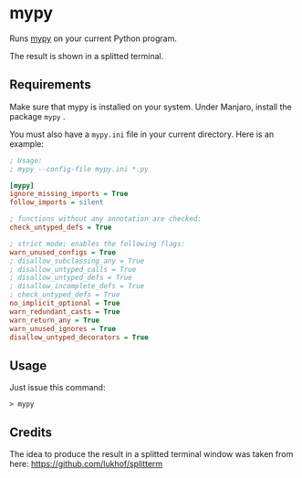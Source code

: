 # mypy

Runs [mypy](https://www.mypy-lang.org/) on your current Python program.

The result is shown in a splitted terminal.

## Requirements

Make sure that mypy is installed on your system. Under Manjaro,
install the package `mypy` .

You must also have a `mypy.ini` file in your current
directory. Here is an example:

```ini
; Usage:
; mypy --config-file mypy.ini *.py

[mypy]
ignore_missing_imports = True
follow_imports = silent

; functions without any annotation are checked:
check_untyped_defs = True

; strict mode; enables the following flags:
warn_unused_configs = True
; disallow_subclassing_any = True
; disallow_untyped_calls = True
; disallow_untyped_defs = True
; disallow_incomplete_defs = True
; check_untyped_defs = True
no_implicit_optional = True
warn_redundant_casts = True
warn_return_any = True
warn_unused_ignores = True
disallow_untyped_decorators = True
```

## Usage

Just issue this command:

    > mypy

## Credits

The idea to produce the result in a splitted terminal window
was taken from here: https://github.com/lukhof/splitterm
